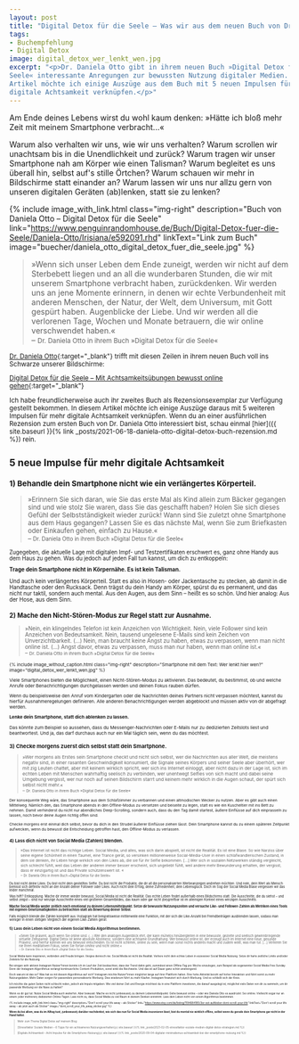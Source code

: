 ```yaml
---
layout: post
title: "Digital Detox für die Seele – Was wir aus dem neuen Buch von Dr. Daniela Otto lernen können"
tags:
- Buchempfehlung
- Digital Detox
image: digital_detox_wer_lenkt_wen.jpg
excerpt: "<p>Dr. Daniela Otto gibt in ihrem neuen Buch »Digital Detox für die
Seele« interessante Anregungen zur bewussten Nutzung digitaler Medien. In diesem
Artikel möchte ich einige Auszüge aus dem Buch mit 5 neuen Impulsen für mehr
digitale Achtsamkeit verknüpfen.</p>"
---
```


Am Ende deines Lebens wirst du wohl kaum denken: »Hätte ich bloß mehr Zeit mit
meinem Smartphone verbracht...«

Warum also verhalten wir uns, wie wir uns verhalten? Warum scrollen wir
unachtsam bis in die Unendlichkeit und zurück? Warum tragen wir unser Smartphone
nah am Körper wie einen Talisman? Warum begleitet es uns überall hin, selbst
auf's stille Örtchen? Warum schauen wir mehr in Bildschirme statt einander an?
Warum lassen wir uns nur allzu gern von unseren digitalen Geräten (ab)lenken,
statt sie zu lenken?

{% include image_with_link.html
class="img-right"
description="Buch von Daniela Otto – Digital Detox für die Seele"
link="https://www.penguinrandomhouse.de/Buch/Digital-Detox-fuer-die-Seele/Daniela-Otto/Irisiana/e592091.rhd"
linkText="Link zum Buch"
image="buecher/daniela_otto_digital_detox_fuer_die_seele.jpg"
%}

>»Wenn sich unser Leben dem Ende zuneigt, werden wir nicht auf dem Sterbebett
liegen und an all die wunderbaren Stunden, die wir mit unserem Smartphone
verbracht haben, zurückdenken. Wir werden uns an jene Momente erinnern, in denen
wir echte Verbundenheit mit anderen Menschen, der Natur, der Welt, dem
Universum, mit Gott gespürt haben. Augenblicke der Liebe. Und wir werden all die
verlorenen Tage, Wochen und Monate betrauern, die wir online verschwendet
haben.«<br/>
– <small>Dr. Daniela Otto in ihrem Buch »Digital Detox für die Seele«

[Dr. Daniela Otto](https://www.danielaotto.com){:target="\_blank"} trifft mit
diesen Zeilen in ihrem neuen Buch voll ins Schwarze unserer Bildschirme:

[Digital Detox für die Seele – Mit Achtsamkeitsübungen bewusst online gehen](https://www.penguinrandomhouse.de/Buch/Digital-Detox-fuer-die-Seele/Daniela-Otto/Irisiana/e592091.rhd){:target="\_blank"}

Ich habe freundlicherweise auch ihr zweites Buch als Rezensionsexemplar zur
Verfügung gestellt bekommen. In diesem Artikel möchte ich einige Auszüge daraus
mit 5 weiteren Impulsen für mehr digitale Achtsamkeit verknüpfen. Wenn du an
einer ausführlichen Rezension zum ersten Buch von Dr. Daniela Otto interessiert
bist, schau einmal [hier]({{ site.baseurl }}{% link _posts/2021-06-18-daniela-otto-digital-detox-buch-rezension.md %})
rein.

## 5 neue Impulse für mehr digitale Achtsamkeit

### 1) Behandle dein Smartphone nicht wie ein verlängertes Körperteil.

>»Erinnern Sie sich daran, wie Sie das erste Mal als Kind allein zum Bäcker
gegangen sind und wie stolz Sie waren, dass Sie das geschafft haben? Holen Sie
sich dieses Gefühl der Selbstständigkeit wieder zurück! Wann sind Sie zuletzt
ohne Smartphone aus dem Haus gegangen? Lassen Sie es das nächste Mal, wenn Sie
zum Briefkasten oder Einkaufen gehen, einfach zu Hause.«<br/>
– <small>Dr. Daniela Otto in ihrem Buch »Digital Detox für die Seele«

Zugegeben, die aktuelle Lage mit digitalen Impf- und Testzertifikaten erschwert
es, ganz ohne Handy aus dem Haus zu gehen. Was du jedoch auf jeden Fall tun
kannst, um dich zu entkoppeln:

**Trage dein Smartphone nicht in Körpernähe. Es ist kein Talisman.**

Und auch kein verlängertes Körperteil. Statt es also in Hosen- oder Jackentasche
zu stecken, ab damit in die Handtasche oder den Rucksack. Denn trägst du dein
Handy am Körper, spürst du es permanent, und das nicht nur taktil, sondern auch
mental. Aus den Augen, aus dem Sinn – heißt es so schön. Und hier analog: Aus
der Hose, aus dem Sinn.

### 2) Mache den Nicht-Stören-Modus zur Regel statt zur Ausnahme.

>»Nein, ein klingelndes Telefon ist kein Anzeichen von Wichtigkeit.
Nein, viele Follower sind kein Anzeichen von Bedeutsamkeit.
Nein, tausend ungelesene E-Mails sind kein Zeichen von Unverzichtbarkeit. (...)
Nein, man braucht keine Angst zu haben, etwas zu verpassen, wenn man nicht
online ist. (...) Angst davor, etwas zu verpassen, muss man nur haben, wenn
man online ist.«<br/>
– <small>Dr. Daniela Otto in ihrem Buch »Digital Detox für die Seele«

{% include image_without_caption.html
class="img-right"
description="Smartphone mit dem Text: Wer lenkt hier wen?"
image="digital_detox_wer_lenkt_wen.jpg"
%}

Viele Smartphones bieten die Möglichkeit, einen Nicht-Stören-Modus zu
aktivieren. Das bedeutet, du bestimmst, ob und welche Anrufe oder
Benachrichtigungen durchgelassen werden und deinen Fokus rauben dürfen.

Wenn du beispielsweise den Anruf vom Kindergarten oder die Nachrichten deines
Partners nicht verpassen möchtest, kannst du hierfür Ausnahmeregelungen
definieren. Alle anderen Benachrichtigungen werden abgeblockt und müssen aktiv
von dir abgefragt werden.

**Lenke dein Smartphone, statt dich ablenken zu lassen.**

Das könnte zum Beispiel so aussehen, dass du Messenger-Nachrichten oder E-Mails
nur zu dedizierten Zeitslots liest und beantwortest. Und ja, das darf durchaus
auch nur ein Mal täglich sein, wenn du das möchtest.

### 3) Checke morgens zuerst dich selbst statt dein Smartphone.

>»Wer morgens als Erstes sein Smartphone checkt und nicht sich selbst, wer die
Nachrichten aus aller Welt, die meistens negativ sind, in einer rasanten
Geschwindigkeit konsumiert, die Signale seines Körpers und seiner Seele aber
überhört, wer mit zig Leuten chattet, aber mit keinem wirklich spricht, wer sich
ins Internet einloggt, aber nicht dazu in der Lage ist, sich im echten Leben mit
Menschen wahrhaftig seelisch zu verbinden, wer unentwegt Selfies von sich macht
und dabei seine Umgebung vergisst, wer nur noch auf seinen Bildschirm starrt und
keinem mehr wirklich in die Augen schaut, der spürt sich selbst nicht mehr.«<br/>
– <small>Dr. Daniela Otto in ihrem Buch »Digital Detox für die Seele«

Der konsequente Weg wäre, das Smartphone aus dem Schlafzimmer zu verbannen und
einen altmodischen Wecker zu nutzen. Aber es gibt auch einen Mittelweg. Nämlich
den, das Smartphone abends in den Offline-Modus zu versetzen und beiseite zu
legen, statt es wie ein Kuscheltier mit ins Bett zu nehmen. Damit verhinderst du
nicht nur abendliches Deep-Scrolling, sondern auch, dass du den Tag damit
startest, äußere Einflüsse auf dich einprasseln zu lassen, noch bevor deine
Augen richtig offen sind.

Checke morgens erst einmal dich selbst, bevor du dich in den Strudel äußerer
Einflüsse ziehen lässt. Dein Smartphone kannst du zu einem späteren Zeitpunkt
aufwecken, wenn du bewusst die Entscheidung getroffen hast, den Offline-Modus zu
verlassen.

### 4) Lass dich nicht von Social Media (Zahlen) blenden.

>»Das Internet ist nicht das richtige Leben. Social Media, und alles, was sich
darin abspielt, ist nicht die Realität. Es ist eine Blase. So wie Narziss über
seine eigene Schönheit in einen Taumel, eine Trance gerät, so versinken
millionenweise Social-Media-User in einen schlafwandlerischen Zustand, in dem
sie denken, ihr Leben hinge wirklich von den Likes ab, die sie für ihr Selfie
bekommen. [...]
Wer sich in sozialen Netzwerken ständig vergleicht, sich schlecht fühlt, weil
das Leben der anderen immer besser erscheint, sich ungeliebt fühlt, weil andere
mehr Bewunderung erhalten, der vergisst, dass er einzigartig ist und das Private
schützenswert ist.
«<br/>
– <small>Dr. Daniela Otto in ihrem Buch »Digital Detox für die Seele«

Du bist nicht deine Likes. Du bist nicht dein gestelltes Selfie. Du bist nicht
die Produkte, die dir all die personalisierten Werbeanzeigen andrehen möchten.
Und nein, dein Wert als Mensch bemisst sich definitiv nicht an der Anzahl deiner
Follower oder Likes. Auch nicht dein Erfolg, deine Zufriedenheit, dein
Lebensglück. Doch im Sog der Social Media Blase vergessen wir das leider
manchmal.

Was hilft? Entkopplung. Mache dir immer wieder bewusst: Social Media ist nicht
die Realität. Das echte Leben findet außerhalb eines Bildschirms statt. Die
Ausschnitte, die du siehst – und selbst zeigst – sind nur winzige Ausschnitte
eines viel größeren Gesamtbildes, das kaum oder gar nicht (be)greifbar ist im
alleinigen Kontext eines winzigen Ausschnitts.

**Mache Social Media weder zeitlich noch emotional zu deinem Lebensmittelpunkt.
Setze dir bewusste Nutzungszeiten und versuche Like- und Follower-Zahlen als
Metriken eines Tools mit eigenen Gesetzmäßigkeiten zu betrachten statt als
Bewertung deiner Selbst.**

Falls möglich blende die Zahlen komplett aus. Instagram hat beispielsweise
mittlerweile eine Funktion, mit der sich die Like-Anzahl bei Fremdbeiträgen
ausblenden lassen, sodass man weniger in einen stetigen Vergleich der eigenen
Like-Zahlen gerät.

### 5) Lass dein Leben nicht von einem Social Media Algorithmus bestimmen.

>»Seien Sie präsent, auch wenn Sie online sind. (...) Wer den analogen Augenblick
ehrt, der kann mühelos hinübergleiten in eine bewusste, gezielte und seelisch
gewinnbringende virtuelle Zeitspanne. Digital Detox ist keine absolute
Abstinenz, sondern eine achtsame Grundhaltung. Wer bewusst online ist, der
erzeugt auch im Internet eine neue, gesunde Präsenz, und hierfür können wir uns
bewusst entscheiden. Es ist nicht schlimm, online zu sein, wenn man sonst nichts
anderes macht und zudem weiß, was man tut. [...] Verlieren Sie nie Ihren
meditativen Fokus, seien Sie fortan *omline* und nicht online.«<br/>
– <small>Dr. Daniela Otto in ihrem Buch »Digital Detox für die Seele«

Social Media kann inspirieren, verbinden und Freude bringen. Vergiss dennoch
nie: Social Media ist nicht die Realität. Verliere nicht dein echtes Leben in
exzessiver Social Media Nutzung. Setze dir harte zeitliche Limits und/oder
Zeitslots für die Nutzung.

Bei einigen sehr aktiven Instagram Nutzer\*innen konnte ich im Lauf der Zeit
beobachten, dass der Trend dahin geht, zumindest einen Offline-Tag pro Woche
einzulegen, zum Beispiel als sogenannter Social Media Free Sunday. Denn der
Instagram-Algorithmus verlangt kontinuierliche Content-Produktion, sonst sinkt
die Reichweite. Und das ist auf Dauer ganz schön anstrengend.

Doch warum ist das so? Was hat es mit diesem Algorithmus auf sich? Instagram
möchte Nutzer\*innen möglichst lange auf ihrer Plattform halten. Eine hohe
Aktivität beruht auf hoher Interaktion und führt somit zu mehr Nutzungsdaten.
Mehr Daten sorgen für passendere personalisierte Werbung. Dies wiederum führt zu
mehr Käufen. Instagram finanziert sich durch Werbung. Und so schließt sich der
Kreis.

Ich möchte die guten Seiten nicht schlecht reden, jedoch als Impuls
mitgeben: Wie viel deiner Zeit und Energie möchtest du in eine Plattform
investieren, die darauf ausgelegt ist, möglichst viele Daten von dir zu sammeln,
um dir passende Werbung vor die Nase zu halten?

Wenn es dir gut tut: Nutze Social Media auch weiterhin. Aber bewusst. Mache es
nicht (unbewusst) zu deinem Lebensmittelpunkt. Gehe bewusst online – oder wie
Daniela Otto es ausdrückt: Sei omline. Vielleicht sogar nur an einem (oder
mehreren) dedizierten Online-Tagen. Lass nicht zu, dass Social Media zu viel
Raum in deinem Denken einnimmt. Lass dein Leben nicht von einem Algorithmus
bestimmen.

{% include image_with_link.html
class="img-right"
description="Don't scroll your life away – als Sticker"
link="https://www.etsy.com/de/listing/1194684185/3er-set-aufkleber-dont-scroll-your-life"
linkText="Don't scroll your life away – ab jetzt auch als Sticker"
image="dont_scroll_your_life_away_sticker.jpg"
%}

**Wenn du bei allem, was du im Alltag tust, (unbewusst) darüber nachdenkst,
wie sich das nun für Social Media inszenieren lässt, bist du mental nie wirklich
offline, selbst wenn du gerade dein Smartphone gar nicht in der Hand hältst.**

> Mehr zum Thema Digital Detox auf meinem Blog:
>
> [Stressfaktor Soziale Medien – 6 Tipps für ein achtsameres Nutzungsverhalten]({{ site.baseurl }}{% link _posts/2021-02-05-stressfaktor-soziale-medien-digital-detox-strategien.md %})
>
> [Digitale Achtsamkeit – Acht Impulse für die Smartphone-Nutzung]({{ site.baseurl }}{% link _posts/2020-09-04-digitaler-minimalismus-achtsamkeit-bei-der-smartphone-nutzung.md %})
